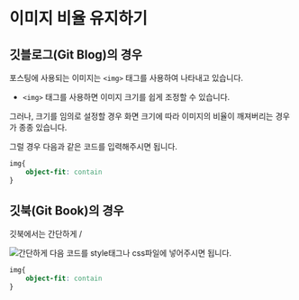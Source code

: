 # 이미지 비율 유지하기

## 깃블로그(Git Blog)의 경우&#x20;

포스팅에 사용되는 이미지는 `<img>` 태그를 사용하여 나타내고 있습니다.

* `<img>` 태그를 사용하면 이미지 크기를 쉽게 조정할 수 있습니다.&#x20;

그러나, 크기를 임의로 설정할 경우 화면 크기에 따라 이미지의 비율이 깨져버리는 경우가 종종 있습니다.

그럴 경우 다음과 같은 코드를 입력해주시면 됩니다.&#x20;

```css
img{
    object-fit: contain
}
```

## 깃북(Git Book)의 경우

깃북에서는 간단하게 /  &#x20;



![간단하게 다음 코드를 style태그나 css파일에 넣어주시면 됩니다.](https://w.namu.la/s/90620a3804cfebfaa23366c952bb1b879574094bb9b930bdfba13ec4f8a26244f3173af0b09baba5e2243c1b0d5b73741406412f3534a5bf8e9ab6d79d1e1b5272bd82195c8f7d12ae4baad45daf99e7b84a5236afbc2e8abf3fbd113b35df48)

```css
img{
    object-fit: contain
}
```
